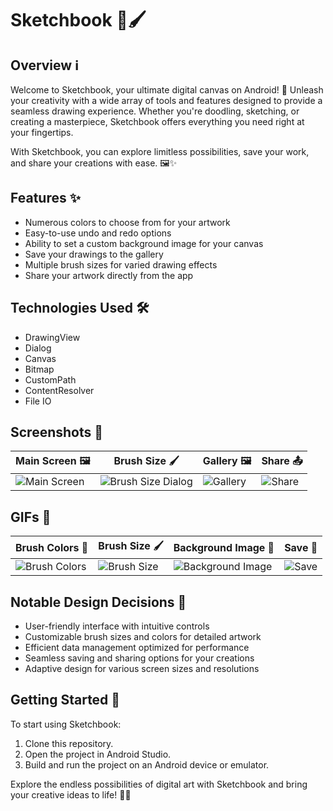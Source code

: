 # Sketchbook 🎨🖌️

## Overview ℹ️

Welcome to Sketchbook, your ultimate digital canvas on Android! 📱 Unleash your creativity with a wide array of tools and features designed to provide a seamless drawing experience. Whether you're doodling, sketching, or creating a masterpiece, Sketchbook offers everything you need right at your fingertips.

With Sketchbook, you can explore limitless possibilities, save your work, and share your creations with ease. 🖼️✨

## Features ✨

- Numerous colors to choose from for your artwork
- Easy-to-use undo and redo options
- Ability to set a custom background image for your canvas
- Save your drawings to the gallery
- Multiple brush sizes for varied drawing effects
- Share your artwork directly from the app

## Technologies Used 🛠️

- DrawingView
- Dialog
- Canvas
- Bitmap
- CustomPath
- ContentResolver
- File IO

## Screenshots 📸
| Main Screen 🖼️ | Brush Size 🖌️ | Gallery 🖼️ | Share 📤 |
|---|---|---|---|
| ![Main Screen](https://github.com/tolipovmurodjon/sketchbook/assets/173606323/46be3598-b267-4682-8e73-14dbab33d0c3) | ![Brush Size Dialog](https://github.com/tolipovmurodjon/sketchbook/assets/173606323/686b927e-7230-4df6-bb78-749e4d4d0aec) | ![Gallery](https://github.com/tolipovmurodjon/sketchbook/assets/173606323/55b287e7-708b-4b59-9a7b-a6bf15b16219) | ![Share](https://github.com/tolipovmurodjon/sketchbook/assets/173606323/8abc95a6-8d46-4d10-bbab-f7ffd1850cfc) |

## GIFs 🎥
| Brush Colors 🎨 | Brush Size 🖌️ | Background Image 🌄 | Save 💾 |
|---|---|---|---|
| ![Brush Colors](https://github.com/tolipovmurodjon/sketchbook/assets/173606323/02e9f3b9-ad5f-4780-ab64-13be70fb911d) | ![Brush Size](https://github.com/tolipovmurodjon/sketchbook/assets/173606323/9f217dc5-277a-457e-9a71-d6f08bcc6e42) | ![Background Image](https://github.com/tolipovmurodjon/sketchbook/assets/173606323/9f683372-d675-4dd8-9970-9098e63138eb) | ![Save](https://github.com/tolipovmurodjon/sketchbook/assets/173606323/d4847dbf-af65-493e-abda-b497daf2adb8) |

## Notable Design Decisions 🎨

- User-friendly interface with intuitive controls
- Customizable brush sizes and colors for detailed artwork
- Efficient data management optimized for performance
- Seamless saving and sharing options for your creations
- Adaptive design for various screen sizes and resolutions

## Getting Started 🚀

To start using Sketchbook:
1. Clone this repository.
2. Open the project in Android Studio.
3. Build and run the project on an Android device or emulator.

Explore the endless possibilities of digital art with Sketchbook and bring your creative ideas to life! 🎨✨


